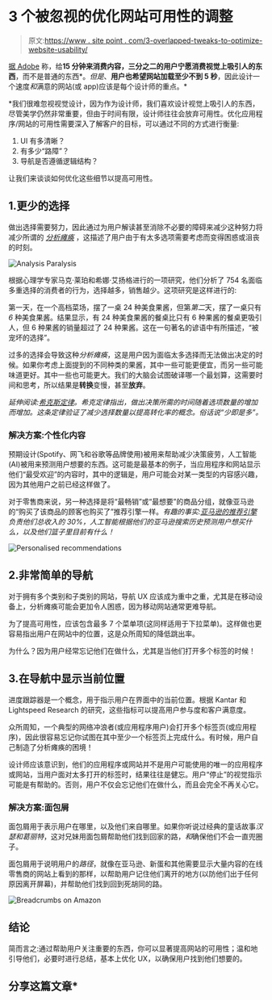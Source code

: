 # 3 个被忽视的优化网站可用性的调整

> 原文:[https://www . site point . com/3-overlapped-tweaks-to-optimize-website-usability/](https://www.sitepoint.com/3-overlooked-tweaks-to-optimize-website-usability/)

[据 Adobe](http://wwwimages.adobe.com/content/dam/Adobe/en/max/2015/pdfs/state-of-content-oct.pdf) 称，给**15 分钟来消费内容，三分之二的用户宁愿消费视觉上吸引人的东西**，而不是普通的东西*。*但是*、**用户也希望网站加载至少不到 5 秒**，因此设计一个速度*和*满意的网站(或 app)应该是每个设计师的重点。*

 *我们很难忽视视觉设计，因为作为设计师，我们喜欢设计视觉上吸引人的东西，尽管美学仍然非常重要，但由于时间有限，设计师往往会放弃可用性。优化应用程序/网站的可用性需要深入了解客户的目标，可以通过不同的方式进行衡量:

1.  UI 有多清晰？
2.  有多少“路障”？
3.  导航是否遵循逻辑结构？

让我们来谈谈如何优化这些细节以提高可用性。

## 1.更少的选择

做出选择需要努力，因此通过为用户解读甚至消除不必要的障碍来减少这种努力将减少所谓的 [*分析瘫痪*](https://www.wikiwand.com/en/Analysis_paralysis) ，这描述了用户由于有太多选项需要考虑而变得困惑或沮丧的时刻。

![Analysis Paralysis](../Images/c980107fcbf5c29f3714f72bbbf9cef3.png)

根据心理学专家马克·莱珀和希娜·艾扬格进行的一项研究，他们分析了 754 名面临多重选择的消费者的行为，选择越多，销售越少。这项研究是这样进行的:

第一天，在一个高档菜场，摆了一桌 24 种美食果酱，但第*第二*天，摆了一桌只有 *6* 种美食果酱。结果显示，有 24 种美食果酱的餐桌比只有 6 种果酱的餐桌更吸引人，但 6 种果酱的销量超过了 24 种果酱。这在一句著名的谚语中有所描述，“被宠坏的选择”。

过多的选择会导致这种*分析瘫痪*，这是用户因为面临太多选择而无法做出决定的时候。如果你考虑上面提到的不同种类的果酱，其中一些可能更便宜，而另一些可能味道更好。其中一些也可能更大。我们的大脑会试图破译哪一个最划算，这需要时间和思考，所以结果是**转换**变慢，甚至**放弃**。

*延伸阅读:[希克斯定律](https://en.wikipedia.org/wiki/Hick%27s_law)。希克定律指出，做出决策所需的时间随着选项数量的增加而增加。这条定律验证了减少选择数量以提高转化率的概念。俗话说“少即是多”。*

### 解决方案:个性化内容

预期设计(Spotify、网飞和谷歌等品牌使用)被用来帮助减少决策疲劳，人工智能(AI)被用来预测用户想要的东西。这可能是最基本的例子，当应用程序和网站显示他们“最受欢迎”的内容时，其中的逻辑是，用户可能会对某一类型的内容感兴趣，因为其他用户之前已经这样做了。

对于零售商来说，另一种选择是将“最畅销”或“最想要”的商品分组，就像亚马逊的“购买了该商品的顾客也购买了”推荐引擎一样。*有趣的事实:[亚马逊的推荐引擎](https://www.sitepoint.com/ux-lessons-from-amazon-4-hacks-guaranteed-to-boost-conversions/)负责他们总收入的 30%，人工智能根据他们的亚马逊搜索历史预测用户想买什么，以及他们篮子里目前有什么！*

![Personalised recommendations](../Images/dfcf24d5567de1d5fd6e0b46be4206fd.png)

## 2.非常简单的导航

对于拥有多个类别和子类别的网站，导航 UX 应该成为重中之重，尤其是在移动设备上，分析瘫痪可能会更加令人困惑，因为移动网站通常更难导航。

为了提高可用性，应该包含最多 7 个菜单项(这同样适用于下拉菜单)。这样做也更容易指出用户在网站中的位置，这是众所周知的降低跳出率。

为什么？因为用户经常忘记他们在做什么，尤其是当他们打开多个标签的时候！

## 3.在导航中显示当前位置

进度跟踪器是一个概念，用于指示用户在界面中的当前位置。根据 Kantar 和 Lightspeed Research 的研究，这些指标可以提高用户参与度和客户满意度。

众所周知，一个典型的网络冲浪者(或应用程序用户)会打开多个标签页(或应用程序)，因此很容易忘记你试图在其中至少一个标签页上完成什么。有时候，用户自己制造了分析瘫痪的困境！

设计师应该意识到，他们的应用程序或网站并不是用户可能使用的唯一的应用程序或网站，当用户面对太多打开的标签时，结果往往是健忘。用户“停止”的视觉指示可能是有帮助的。否则，用户不仅会忘记他们在做什么，而且会完全不再关心它。

### 解决方案:面包屑

面包屑用于表示用户在哪里，以及他们来自哪里。如果你听说过经典的童话故事*汉瑟和葛丽特*，这对兄妹用面包屑帮助他们找到回家的路，*和*确保他们不会一直兜圈子。

面包屑用于说明用户的*路径*，就像在亚马逊、新蛋和其他需要显示大量内容的在线零售商的网站上看到的那样，以帮助用户记住他们离开的地方(以防他们出于任何原因离开屏幕)，并帮助他们找到回到死胡同的路。

![Breadcrumbs on Amazon](../Images/904d3faed318c364b26e93e7f93a17b9.png)

## 结论

简而言之:通过帮助用户关注重要的东西，你可以显著提高网站的可用性；温和地引导他们，必要时进行总结，基本上优化 UX，以确保用户找到他们想要的。

## 分享这篇文章*